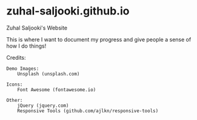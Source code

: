 # zuhal-saljooki.github.io
Zuhal Saljooki's Website

This is where I want to document my progress and give people a sense of how I do things!

Credits:

	Demo Images:
		Unsplash (unsplash.com)

	Icons:
		Font Awesome (fontawesome.io)

	Other:
		jQuery (jquery.com)
		Responsive Tools (github.com/ajlkn/responsive-tools)